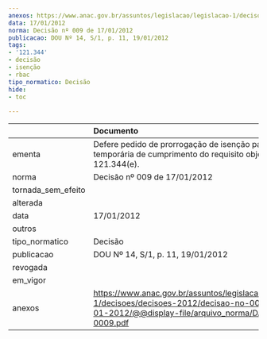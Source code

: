 ```yaml
---
anexos: https://www.anac.gov.br/assuntos/legislacao/legislacao-1/decisoes/decisoes-2012/decisao-no-009-de-17-01-2012/@@display-file/arquivo_norma/DA2012-0009.pdf
data: 17/01/2012
norma: Decisão nº 009 de 17/01/2012
publicacao: DOU Nº 14, S/1, p. 11, 19/01/2012
tags:
- '121.344'
- decisão
- isenção
- rbac
tipo_normatico: Decisão
hide: 
- toc 
 
---
```


|                    | Documento                                                                                                                                                 |
|:-------------------|:----------------------------------------------------------------------------------------------------------------------------------------------------------|
| ementa             | Defere pedido de prorrogação de isenção parcial e temporária de cumprimento do requisito objeto do RBAC 121.344(e).                                       |
| norma              | Decisão nº 009 de 17/01/2012                                                                                                                              |
| tornada_sem_efeito |                                                                                                                                                           |
| alterada           |                                                                                                                                                           |
| data               | 17/01/2012                                                                                                                                                |
| outros             |                                                                                                                                                           |
| tipo_normatico     | Decisão                                                                                                                                                   |
| publicacao         | DOU Nº 14, S/1, p. 11, 19/01/2012                                                                                                                         |
| revogada           |                                                                                                                                                           |
| em_vigor           |                                                                                                                                                           |
| anexos             | https://www.anac.gov.br/assuntos/legislacao/legislacao-1/decisoes/decisoes-2012/decisao-no-009-de-17-01-2012/@@display-file/arquivo_norma/DA2012-0009.pdf |